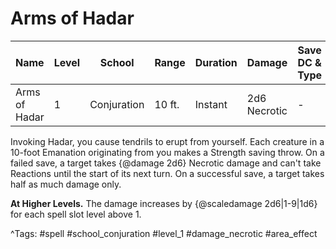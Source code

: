 # Arms of Hadar

| Name | Level | School | Range | Duration | Damage | Save DC & Type |
|------|-------|--------|-------|----------|--------|----------------|
| Arms of Hadar | 1 | Conjuration | 10 ft. | Instant | 2d6 Necrotic | - |

Invoking Hadar, you cause tendrils to erupt from yourself. Each creature in a 10-foot Emanation originating from you makes a Strength saving throw. On a failed save, a target takes {@damage 2d6} Necrotic damage and can't take Reactions until the start of its next turn. On a successful save, a target takes half as much damage only.

**At Higher Levels.** The damage increases by {@scaledamage 2d6|1-9|1d6} for each spell slot level above 1.

^Tags: #spell #school_conjuration #level_1 #damage_necrotic #area_effect